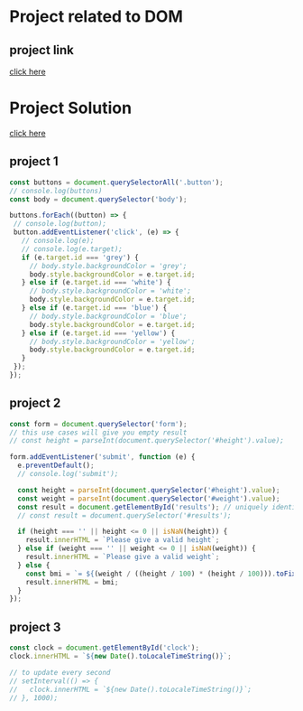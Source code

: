 # Project related to DOM

## project link
[click here](
    https://stackblitz.com/edit/dom-project-chaiaurcode?file=index.html
)

# Project Solution
[click here](https://stackblitz.com/edit/dom-project-chaiaurcode-rmaqgy?file=1-colorChanger%2Fchaiaurcode.js)



## project 1

 ```javascript
 const buttons = document.querySelectorAll('.button');
// console.log(buttons)
const body = document.querySelector('body');

buttons.forEach((button) => {
  // console.log(button);
  button.addEventListener('click', (e) => {
    // console.log(e);
    // console.log(e.target);
    if (e.target.id === 'grey') {
      // body.style.backgroundColor = 'grey';
      body.style.backgroundColor = e.target.id;
    } else if (e.target.id === 'white') {
      // body.style.backgroundColor = 'white';
      body.style.backgroundColor = e.target.id;
    } else if (e.target.id === 'blue') {
      // body.style.backgroundColor = 'blue';
      body.style.backgroundColor = e.target.id;
    } else if (e.target.id === 'yellow') {
      // body.style.backgroundColor = 'yellow';
      body.style.backgroundColor = e.target.id;
    }
  });
});
```

## project 2

```javascript
const form = document.querySelector('form');
// this use cases will give you empty result
// const height = parseInt(document.querySelector('#height').value);

form.addEventListener('submit', function (e) {
  e.preventDefault();
  // console.log('submit');

  const height = parseInt(document.querySelector('#height').value);
  const weight = parseInt(document.querySelector('#weight').value);
  const result = document.getElementById('results'); // uniquely identify, so less time required
  // const result = document.querySelector('#results');

  if (height === '' || height <= 0 || isNaN(height)) {
    result.innerHTML = `Please give a valid height`;
  } else if (weight === '' || weight <= 0 || isNaN(weight)) {
    result.innerHTML = `Please give a valid weight`;
  } else {
    const bmi = `= ${(weight / ((height / 100) * (height / 100))).toFixed(2)}`; // in two dotted dicimal
    result.innerHTML = bmi;
  }
});
```

## project 3

```javascript
const clock = document.getElementById('clock');
clock.innerHTML = `${new Date().toLocaleTimeString()}`;

// to update every second
// setInterval(() => {
//   clock.innerHTML = `${new Date().toLocaleTimeString()}`;
// }, 1000);
```